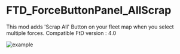 # FTD_ForceButtonPanel_AllScrap

This mod adds 'Scrap All' Button on your fleet map when you select multiple forces.
Compatible FtD version : 4.0

![example]("https://imgur.com/JXiw7c0.gif")
